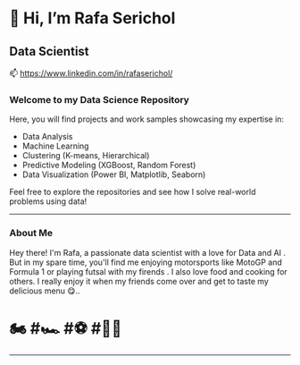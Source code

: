 # 👋 Hi, I’m Rafa Serichol


## Data Scientist

📫 https://www.linkedin.com/in/rafaserichol/

### Welcome to my Data Science Repository

Here, you will find projects and work samples showcasing my expertise in:

- Data Analysis
- Machine Learning
- Clustering (K-means, Hierarchical)
- Predictive Modeling (XGBoost, Random Forest)
- Data Visualization (Power BI, Matplotlib, Seaborn)

Feel free to explore the repositories and see how I solve real-world problems using data!

---

### About Me

Hey there! I'm Rafa, a passionate data scientist with a love for Data and AI . But in my spare time, you'll find me enjoying motorsports like MotoGP and Formula 1 or playing futsal with my firends . I also love food and cooking for others. I really enjoy it when my friends come over and get to taste my delicious menu 😋..

# 🏍️ #🏎️ #⚽ #👨‍🍳

---



